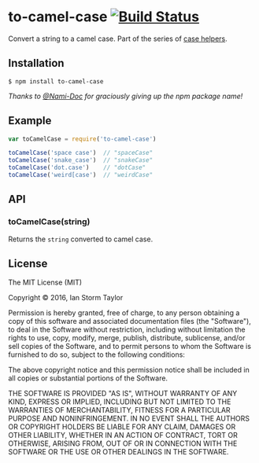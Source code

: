 
# to-camel-case [![Build Status](https://travis-ci.org/ianstormtaylor/to-camel-case.svg?branch=master)](https://travis-ci.org/ianstormtaylor/to-camel-case)

Convert a string to a camel case. Part of the series of [case helpers](https://github.com/ianstormtaylor/to-case).


## Installation

```
$ npm install to-camel-case
```

_Thanks to [@Nami-Doc](https://github.com/Nami-Doc) for graciously giving up the npm package name!_


## Example

```js
var toCamelCase = require('to-camel-case')

toCamelCase('space case')  // "spaceCase"
toCamelCase('snake_case')  // "snakeCase"
toCamelCase('dot.case')    // "dotCase"
toCamelCase('weird[case')  // "weirdCase"
```


## API

### toCamelCase(string)
  
Returns the `string` converted to camel case.


## License

The MIT License (MIT)

Copyright &copy; 2016, Ian Storm Taylor

Permission is hereby granted, free of charge, to any person obtaining a copy of this software and associated documentation files (the "Software"), to deal in the Software without restriction, including without limitation the rights to use, copy, modify, merge, publish, distribute, sublicense, and/or sell copies of the Software, and to permit persons to whom the Software is furnished to do so, subject to the following conditions:

The above copyright notice and this permission notice shall be included in all copies or substantial portions of the Software.

THE SOFTWARE IS PROVIDED "AS IS", WITHOUT WARRANTY OF ANY KIND, EXPRESS OR IMPLIED, INCLUDING BUT NOT LIMITED TO THE WARRANTIES OF MERCHANTABILITY, FITNESS FOR A PARTICULAR PURPOSE AND NONINFRINGEMENT. IN NO EVENT SHALL THE AUTHORS OR COPYRIGHT HOLDERS BE LIABLE FOR ANY CLAIM, DAMAGES OR OTHER LIABILITY, WHETHER IN AN ACTION OF CONTRACT, TORT OR OTHERWISE, ARISING FROM, OUT OF OR IN CONNECTION WITH THE SOFTWARE OR THE USE OR OTHER DEALINGS IN THE SOFTWARE.
